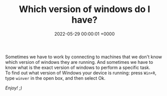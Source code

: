 ﻿---
title: Which version of windows do I have?
date: 2022-05-29 00:00:01 +0000
categories: [windows, administration]
tags: [windows, version, administration, winver]
---

Sometimes we have to work by connecting to machines that we don't know which version of windows they are running.
And sometimes we have to know what is the exact version of windows to perform a specific task.  
To find out what version of Windows your device is running: press `Win+R`, type `winver` in the open box, and then select Ok.

_Enjoy! ;)_

